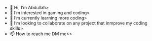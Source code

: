 - 👋 Hi, I’m Abdullah>
- 👀 I’m interested in gaming and coding>
- 🌱 I’m currently learning more coding>
- 💞️ I’m looking to collaborate on any project that inmprove my coding skills>
- 📫 How to reach me DM me>>

<!---
Abdullah944/Abdullah944 is a ✨ special ✨ repository because its `README.md` (this file) appears on your GitHub profile.
You can click the Preview link to take a look at your changes.
--->
